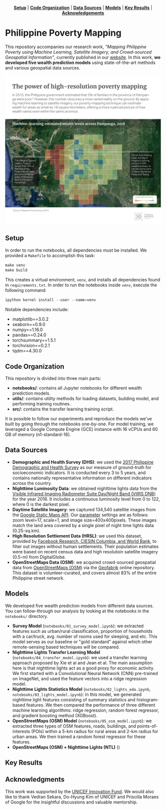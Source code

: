 <p align="center">
<b><a href="#setup">Setup</a></b>
|
<b><a href="#code-organization">Code Organization</a></b>
|
<b><a href="#data-sources">Data Sources</a></b>
|
<b><a href="#models">Models</a></b>
|
<b><a href="#key-results">Key Results</a></b>
|
<b><a href="#acknowledgements">Acknowledgements</a></b>
</p>

# Philippine Poverty Mapping

This repository accompanies our research work, *"Mapping Philippine Poverty
using Machine Learning, Satellite Imagery, and Crowd-sourced Geospatial
Information"*, currently published in our
[website](https://stories.thinkingmachin.es/philippines-most-vulnerable-communities/).
In this work, **we developed five wealth prediction models** using
state-of-the-art methods and various geospatial data sources.

![pampanga map](./assets/pampanga-map.jpg)


## Setup

In order to run the notebooks, all dependencies must be installed. We provided
a `Makefile` to accomplish this task:

```s
make venv
make build
```

This creates a virtual environment, `venv`, and installs all dependencies found
in `requirements.txt`. In order to run the notebooks inside `venv`, execute the
following command:

```s
ipython kernel install --user --name=venv
```

Notable dependencies include:
- matplotlib==3.0.2
- seaborn==0.9.0
- numpy==1.16.0
- pandas==0.24.0
- torchsummary==1.5.1
- torchvision==0.2.1
- tqdm==4.30.0

## Code Organization 

This repository is divided into three main parts:
- **notebooks/**: contains all Jupyter notebooks for different wealth
    prediction models.
- **utils/**: contains utility methods for loading datasets, building model, and
   performing training routines. 
- **src/**: contains the transfer learning training script.

It is possible to follow our experiments and reproduce the models we've built
by going through the notebooks one-by-one. For model training, we leveraged a
Google Compute Engine (GCE) instance with 16 vCPUs and 60 GB of memory
(n1-standard-16). 

## Data Sources

- **Demographic and Health Survey (DHS)**: we used the [2017 Philippine
    Demographic and Health Survey](https://dhsprogram.com/) as our measure of
    ground-truth for socioeconomic indicators. It is conducted every 3 to 5
    years, and contains nationally representative information on different
    indicators across the country. 
- **Nighttime Luminosity Data**: we obtained nighttime lights data from the
    [Visible Infrared Imaging Radiometer Suite Day/Night Band (VIIRS
    DNB)](https://ngdc.noaa.gov/eog/viirs/download_dnb_composites.html) for the
    year 2016. It includes a continuous luminosity level from 0 to 122, where 0
    is the darkest pixel.
- **Daytime Satellite Imagery**: we captured 134,540 satellite images from the
    [Google Static Maps
    API](https://developers.google.com/maps/documentation/maps-static/intro).
    Our
    [parameter](https://developers.google.com/maps/documentation/maps-static/dev-guide)
    settings are as follows: zoom level=17, scale=1, and image
    size=400x400pixels. These images match the land area covered by a single
    pixel of night time lights data (0.25-sq.km). 
- **High Resolution Settlement Data (HRSL)**: we used this dataset, provided by
    [Facebook Research, CIESIN Columbia, and World
    Bank](https://www.ciesin.columbia.edu/data/hrsl/), to filter out images
    without human settlements. Their population estimates were based on recent
    census data and high resolutoin satellite imagery (0.5-m) from
    DigitalGlobe.
- **OpenStreetMaps Data (OSM)**: we acquired crowd-sourced geospatial data from
    [OpenStreetMaps (OSM)](https://www.openstreetmap.org) via the
    [Geofabrik](https://www.geofabrik.de/) online repository. This dataset is
    volunteer-curated, and covers almost 83% of the entire Philippine street
    network.

## Models

We developed five wealth prediction models from different data sources. You can
follow-through our analysis by looking at the notebooks in the `notebooks/`
directory.

- **Survey Model** (`notebooks/01_survey_model.ipynb`): we extracted features
    such as urban/rural classification, proportion of households with a
    car/truck, avg. number of rooms used for sleeping, and etc. This model
    serves as our baseline or "gold standard" against which other
    remote-sensing based techniques will be compared.
- **Nighttime Lights Transfer Learning Model** (`notebooks/04_transfer_model.ipynb`): we used
    a transfer learning approach proposed by Xie et al and Jean et al. The main
    assumption here is that nighttime lights act as a good proxy for economic
    activity. We first started with a Convolutional Neural Network (CNN)
    pre-trained on ImageNet, and used the feature vectors into a ridge
    regression model.
- **Nighttime Lights Statistics Model** (`notebooks/02_lights_eda.ipynb`,
    `notebooks/03_lights_model.ipynb`): in this model, we generated nighttime
    light features consisting of summary statistics and histogram-based
    features. We then compared the performance of three different machine
    learning algorithms: ridge regression, random forest regressor, and
    gradient boosting method (XGBoost).
- **OpenStreetMaps (OSM) Model** (`notebooks/05_osm_model.ipynb`): we extracted three
    types of OSM features, roads, buildings, and points-of-interests (POIs)
    within a 5-km radius for rural areas and 2-km radius for urban areas. We
    then trained a random forest regressor for these features.
- **OpenStreetMaps (OSM) + Nighttime Lights (NTL)** ()

## Key Results


## Acknowledgments

This work was supported by the [UNICEF Innovation
Fund](https://unicefinnovationfund.org/). We would also like to thank Vedran
Sekara, Do-Hyung Kim of UNICEF and Priscilla Moraes of Google for the
insightful discussions and valuable mentorship.



